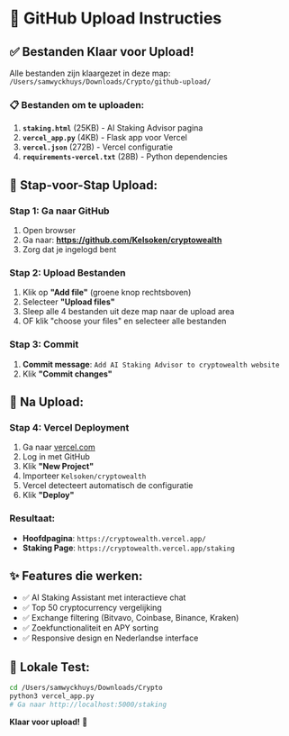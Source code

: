# 📁 GitHub Upload Instructies

## ✅ Bestanden Klaar voor Upload!

Alle bestanden zijn klaargezet in deze map: `/Users/samwyckhuys/Downloads/Crypto/github-upload/`

### 📋 **Bestanden om te uploaden:**

1. **`staking.html`** (25KB) - AI Staking Advisor pagina
2. **`vercel_app.py`** (4KB) - Flask app voor Vercel
3. **`vercel.json`** (272B) - Vercel configuratie
4. **`requirements-vercel.txt`** (28B) - Python dependencies

## 🚀 **Stap-voor-Stap Upload:**

### **Stap 1: Ga naar GitHub**
1. Open browser
2. Ga naar: **https://github.com/Kelsoken/cryptowealth**
3. Zorg dat je ingelogd bent

### **Stap 2: Upload Bestanden**
1. Klik op **"Add file"** (groene knop rechtsboven)
2. Selecteer **"Upload files"**
3. Sleep alle 4 bestanden uit deze map naar de upload area
4. OF klik "choose your files" en selecteer alle bestanden

### **Stap 3: Commit**
1. **Commit message**: `Add AI Staking Advisor to cryptowealth website`
2. Klik **"Commit changes"**

## 🎯 **Na Upload:**

### **Stap 4: Vercel Deployment**
1. Ga naar [vercel.com](https://vercel.com)
2. Log in met GitHub
3. Klik **"New Project"**
4. Importeer `Kelsoken/cryptowealth`
5. Vercel detecteert automatisch de configuratie
6. Klik **"Deploy"**

### **Resultaat:**
- **Hoofdpagina**: `https://cryptowealth.vercel.app/`
- **Staking Page**: `https://cryptowealth.vercel.app/staking`

## ✨ **Features die werken:**
- ✅ AI Staking Assistant met interactieve chat
- ✅ Top 50 cryptocurrency vergelijking
- ✅ Exchange filtering (Bitvavo, Coinbase, Binance, Kraken)
- ✅ Zoekfunctionaliteit en APY sorting
- ✅ Responsive design en Nederlandse interface

## 🔧 **Lokale Test:**
```bash
cd /Users/samwyckhuys/Downloads/Crypto
python3 vercel_app.py
# Ga naar http://localhost:5000/staking
```

**Klaar voor upload!** 🚀
